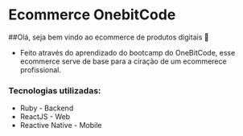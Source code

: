 # Ecommerce OnebitCode

##Olá, seja bem vindo ao ecommerce de produtos digitais 🚀️

 - Feito através do aprendizado do bootcamp do OneBitCode, esse ecommerce serve de base para a ciração de um ecommerece profissional.
 
### Tecnologias utilizadas:

 - Ruby - Backend
 - ReactJS - Web
 - Reactive Native - Mobile
 
